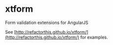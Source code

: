 xtform
======

Form validation extensions for AngularJS

See [http://refactorthis.github.io/xtform/](http://refactorthis.github.io/xtform/) for examples.

